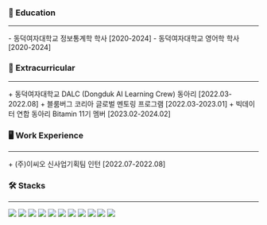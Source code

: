 ### 🏫 Education
<hr/>
- 동덕여자대학교 정보통계학 학사 [2020-2024]
- 동덕여자대학교 영어학 학사 [2020-2024]
<br/>

### 📌 Extracurricular
<hr/>
+ 동덕여자대학교 DALC (Dongduk AI Learning Crew) 동아리 [2022.03-2022.08]
+ 블룸버그 코리아 글로벌 멘토링 프로그램 [2022.03-2023.01]
+ 빅데이터 연합 동아리 Bitamin 11기 멤버 [2023.02-2024.02]
<br/>

### 🖥️ Work Experience
<hr/>
+ (주)이씨오 신사업기획팀 인턴 [2022.07-2022.08]
<br/>

### 🛠️ Stacks
<hr/>
<img src="https://img.shields.io/badge/Python-FFBF3B?style=flat-square&logo=Python&logoColor=white"/> <img src="https://img.shields.io/badge/R-276DC3?style=flat-square&logo=R&logoColor=white"/> <img src="https://img.shields.io/badge/PostgreSQL-4169E1?style=flat-square&logo=postgresql&logoColor=white"/> <img src="https://img.shields.io/badge/MySQL-4479A1?style=flat-square&logo=MySQL&logoColor=white"/> <img src="https://img.shields.io/badge/html-83B81A?style=flat-square&logo=html5&logoColor=white"/> <img src="https://img.shields.io/badge/CSS-1572B6?style=flat-square&logo=css3&logoColor=white"/> <img src="https://img.shields.io/badge/JavaScript-F7DF1E?style=flat-square&logo=javascript&logoColor=white"/> <img src="https://img.shields.io/badge/Pytorch-EE4C2C?style=flat-square&logo=pytorch&logoColor=white"/> <img src="https://img.shields.io/badge/ScikitLearn-F7931E?style=flat-square&logo=scikitlearn&logoColor=white"/> <img src="https://img.shields.io/badge/Tensorflow-FF6F00?style=flat-square&logo=tensorflow&logoColor=white"/> <img src="https://img.shields.io/badge/Django-092E20?style=flat-square&logo=django&logoColor=white"/>
